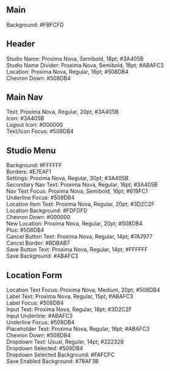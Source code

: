 ## Main
Background:                            #FBFCFD  

## Header
Studio Name:                           Proxima Nova, Semibold, 18pt; #3A405B  
Studio Name Divider:                   Proxima Nova, Semibold, 18pt; #ABAFC3  
Location:                              Proxima Nova, Regular, 16pt; #508DB4  
Chevron Down:                          #508DB4  

## Main Nav
Text:                                  Proxima Nova, Regular, 20pt; #3A405B  
Icon:                                  #3A405B  
Logout Icon:                           #000000  
Text/Icon Focus:                       #508DB4  

## Studio Menu
Background:                            #FFFFFF  
Borders:                               #E7EAF1  
Settings:                              Proxima Nova, Regular, 30pt; #3A405B  
Secondary Nav Text:                    Proxima Nova, Regular, 16pt; #3A405B  
Nav Text Focus:                        Proxima Nova, Semibold, 16pt; #619FC1  
Underline Focus:                       #508DB4  
Location Item Text:                    Proxima Nova, Regular, 20pt; #3D2C2F  
Location Background:                   #FDFDFD  
Chevron Down:                          #000000  
New Location:                          Proxima Nova, Regular, 20pt; #508DB4  
Plus:                                  #508DB4  
Cancel Button Text:                    Proxima Nova, Regular, 14pt; #7A7977  
Cancel Border:                         #BDBAB7  
Save Button Text:                      Proxima Nova, Regular, 14pt; #FFFFFF  
Save Background:                       #ABAFC3  

## Location Form
Location Text Focus:                   Proxima Nova, Medium, 20pt; #508DB4  
Label Text:                            Proxima Nova, Regular, 15pt; #ABAFC3  
Label Focus:                           #508DB4  
Input Text:                            Proxima Nova, Regular, 18pt; #3D2C2F  
Input Underline:                       #ABAFC3  
Underline Focus:                       #508DB4  
Placeholder Text:                      Proxima Nova, Regular, 18pt; #ABAFC3  
Chevron Down:                          #508DB4  
Dropdown Text:                         Usual, Regular, 14pt; #222328  
Dropdown Selected:                     #508DB4  
Dropdown Selected Background:          #FAFCFC  
Save Enabled Background:               #78AF3B  
